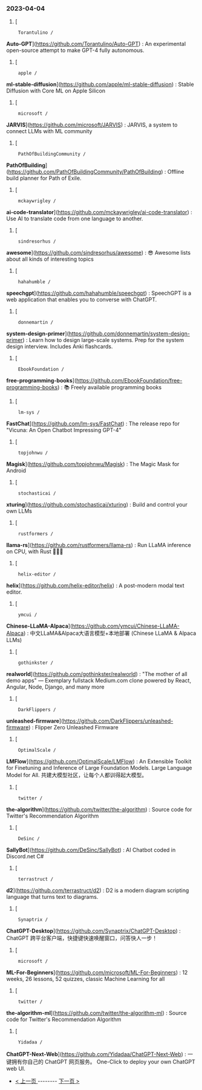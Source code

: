 ### 2023-04-04 
1. [
    

        Torantulino /
**Auto-GPT**](https://github.com/Torantulino/Auto-GPT) : An experimental open-source attempt to make GPT-4 fully autonomous.
1. [
    

        apple /
**ml-stable-diffusion**](https://github.com/apple/ml-stable-diffusion) : Stable Diffusion with Core ML on Apple Silicon
1. [
    

        microsoft /
**JARVIS**](https://github.com/microsoft/JARVIS) : JARVIS, a system to connect LLMs with ML community
1. [
    

        PathOfBuildingCommunity /
**PathOfBuilding**](https://github.com/PathOfBuildingCommunity/PathOfBuilding) : Offline build planner for Path of Exile.
1. [
    

        mckaywrigley /
**ai-code-translator**](https://github.com/mckaywrigley/ai-code-translator) : Use AI to translate code from one language to another.
1. [
    

        sindresorhus /
**awesome**](https://github.com/sindresorhus/awesome) : 😎 Awesome lists about all kinds of interesting topics
1. [
    

        hahahumble /
**speechgpt**](https://github.com/hahahumble/speechgpt) : SpeechGPT is a web application that enables you to converse with ChatGPT.
1. [
    

        donnemartin /
**system-design-primer**](https://github.com/donnemartin/system-design-primer) : Learn how to design large-scale systems. Prep for the system design interview. Includes Anki flashcards.
1. [
    

        EbookFoundation /
**free-programming-books**](https://github.com/EbookFoundation/free-programming-books) : 📚 Freely available programming books
1. [
    

        lm-sys /
**FastChat**](https://github.com/lm-sys/FastChat) : The release repo for "Vicuna: An Open Chatbot Impressing GPT-4"
1. [
    

        topjohnwu /
**Magisk**](https://github.com/topjohnwu/Magisk) : The Magic Mask for Android
1. [
    

        stochasticai /
**xturing**](https://github.com/stochasticai/xturing) : Build and control your own LLMs
1. [
    

        rustformers /
**llama-rs**](https://github.com/rustformers/llama-rs) : Run LLaMA inference on CPU, with Rust 🦀🚀🦙
1. [
    

        helix-editor /
**helix**](https://github.com/helix-editor/helix) : A post-modern modal text editor.
1. [
    

        ymcui /
**Chinese-LLaMA-Alpaca**](https://github.com/ymcui/Chinese-LLaMA-Alpaca) : 中文LLaMA&Alpaca大语言模型+本地部署 (Chinese LLaMA & Alpaca LLMs)
1. [
    

        gothinkster /
**realworld**](https://github.com/gothinkster/realworld) : "The mother of all demo apps" — Exemplary fullstack Medium.com clone powered by React, Angular, Node, Django, and many more
1. [
    

        DarkFlippers /
**unleashed-firmware**](https://github.com/DarkFlippers/unleashed-firmware) : Flipper Zero Unleashed Firmware
1. [
    

        OptimalScale /
**LMFlow**](https://github.com/OptimalScale/LMFlow) : An Extensible Toolkit for Finetuning and Inference of Large Foundation Models. Large Language Model for All. 共建大模型社区，让每个人都训得起大模型。
1. [
    

        twitter /
**the-algorithm**](https://github.com/twitter/the-algorithm) : Source code for Twitter's Recommendation Algorithm
1. [
    

        DeSinc /
**SallyBot**](https://github.com/DeSinc/SallyBot) : AI Chatbot coded in Discord.net C#
1. [
    

        terrastruct /
**d2**](https://github.com/terrastruct/d2) : D2 is a modern diagram scripting language that turns text to diagrams.
1. [
    

        Synaptrix /
**ChatGPT-Desktop**](https://github.com/Synaptrix/ChatGPT-Desktop) : ChatGPT 跨平台客户端，快捷键快速唤醒窗口，问答快人一步！
1. [
    

        microsoft /
**ML-For-Beginners**](https://github.com/microsoft/ML-For-Beginners) : 12 weeks, 26 lessons, 52 quizzes, classic Machine Learning for all
1. [
    

        twitter /
**the-algorithm-ml**](https://github.com/twitter/the-algorithm-ml) : Source code for Twitter's Recommendation Algorithm
1. [
    

        Yidadaa /
**ChatGPT-Next-Web**](https://github.com/Yidadaa/ChatGPT-Next-Web) : 一键拥有你自己的 ChatGPT 网页服务。 One-Click to deploy your own ChatGPT web UI. 

- [ < 上一页 ](https://github.com/able8/github-trending-daily-record/blob/master/2023-04-03.md) -------- [ 下一页 > ](https://github.com/able8/github-trending-daily-record/blob/master/2023-04-05.md)